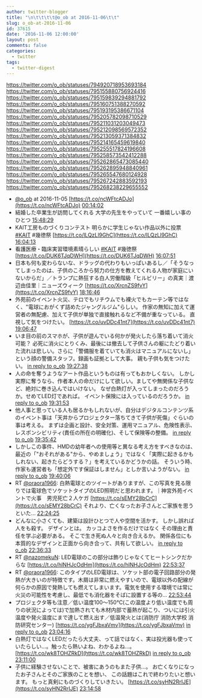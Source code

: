 ```yaml
---
author: twitter-blogger
title: "\n\t\t\t\t@o_ob at 2016-11-06\t\t"
slug: o_ob-at-2016-11-06
id: 37615
date: '2016-11-06 12:00:00'
layout: post
comments: false
categories:
  - twitter
tags:
  - twitter-digest
---
```


https://twitter.com/o_ob/statuses/794920718953693184 https://twitter.com/o_ob/statuses/795155880756924416 https://twitter.com/o_ob/statuses/795159839294881792 https://twitter.com/o_ob/statuses/795160751388270592 https://twitter.com/o_ob/statuses/795193195386671104 https://twitter.com/o_ob/statuses/795205782098710529 https://twitter.com/o_ob/statuses/795211031203049473 https://twitter.com/o_ob/statuses/795212098569572352 https://twitter.com/o_ob/statuses/795213059371384832 https://twitter.com/o_ob/statuses/795214165459619840 https://twitter.com/o_ob/statuses/795255517824196608 https://twitter.com/o_ob/statuses/795258573542412288 https://twitter.com/o_ob/statuses/795262865473085440 https://twitter.com/o_ob/statuses/795262895948840961 https://twitter.com/o_ob/statuses/795265547680124928 https://twitter.com/o_ob/statuses/795267242883592193 https://twitter.com/o_ob/statuses/795268238229655552  

*   [@o_ob](https://twitter.com/o_ob) at 2016-11-05 [https://t.co/ncWFtcADJo](https://t.co/ncWFtcADJo) [00:14:02](https://twitter.com/o_ob/statuses/794920718953693184)
*   結婚した卒業生が訪問してくれる 大学の先生をやっていて 一番嬉しい事のひとつ [15:48:29](https://twitter.com/o_ob/statuses/795155880756924416)
*   KAIT工房ものづくりコンテスト 明らかに学生じゃない作品以外に投票 [#KAIT](https://twitter.com/search?q=%23KAIT&src=hash) #幾徳祭 [https://t.co/lLQzLl9GhC](https://t.co/lLQzLl9GhC) [16:04:13](https://twitter.com/o_ob/statuses/795159839294881792)
*   看護医療・臨床実習環境素晴らしい [#KAIT](https://twitter.com/search?q=%23KAIT&src=hash) #幾徳祭 [https://t.co/DUK6TJqDWH](https://t.co/DUK6TJqDWH) [16:07:51](https://twitter.com/o_ob/statuses/795160751388270592)
*   日本も何も変わらないな、ドラッグの代わりもいっぱいあるし／「そうなってしまったのは、子供のころから努力の仕方を教えてくれる人物が家庭にいないからだ」／トランプに熱狂する白人労働階級「ヒルビリー」の真実｜渡辺由佳里｜ニューズウィーク [https://t.co/XrcnZS9fvY](https://t.co/XrcnZS9fvY) [18:16:46](https://twitter.com/o_ob/statuses/795193195386671104)
*   外苑前のイベント火災、テロでもリチウムでも裸火でもカーテン等ではなく、"電球におがくず詰めたジャングルジム"らしい。 作家の無知に加えて運営者の無配慮、加えて子供が単独で直接触れるなど不備が重なっている。 直視して気をつけたい。 [https://t.co/uvDDc41nt7](https://t.co/uvDDc41nt7) [19:06:47](https://twitter.com/o_ob/statuses/795205782098710529)
*   いま目の前のスマホが、子供が遊んでいる何かが発火したら落ち着いて消火可能？ 必死に消火にとりくみ、最後には撤去して子供さんの躯にたどり着いた流れは悲しい。さらに「警備服を着ていても消火はマニュアルにないし」という顔の警備スタッフ。録画も証拠として大事。 親も子供も気をつけたい。 [in reply to o_ob](https://twitter.com/o_ob/statuses/795205782098710529) [19:27:38](https://twitter.com/o_ob/statuses/795211031203049473)
*   人の命を奪うようなアート作品というものは有ってもおかしくない。 しかし実際に奪うなら、作者本人の命だけにして欲しい。ましてや無関係な子供など、絶対に巻き込んではいけない。 なぜ白熱灯が入ってしまったのだろうか。せめてLED灯であれば。 イベント保険には入っているのだろうか。 [in reply to o_ob](https://twitter.com/o_ob/statuses/795205782098710529) [19:31:53](https://twitter.com/o_ob/statuses/795212098569572352)
*   他人事と思っている人も居るかもしれないが、自分はデジタルコンテンツ系のイベント事は「天井からプロジェクター落ちてきて子供が死傷」ぐらいの事は考える。 まずは企画と設計、安全対策、運用マニュアル、危険性表示、レスポンシビリティ(責任の所在の明確化)、そして保険等の整備。 [in reply to o_ob](https://twitter.com/o_ob/statuses/795205782098710529) [19:35:42](https://twitter.com/o_ob/statuses/795213059371384832)
*   しかしこの事件、HMDの幼年者への使用等と異なる考え方をすべきなのは、最近の「"おそれがある"から、やめましょう」ではなく「実際に起きるかもしれない、起きたらどうする？」を考えているかどうかの話。 そういう時、作家も運営者も「想定外です保証はしません」としか言いようがない。 [in reply to o_ob](https://twitter.com/o_ob/statuses/795205782098710529) [19:40:06](https://twitter.com/o_ob/statuses/795214165459619840)
*   RT [@oraora1966](https://twitter.com/oraora1966): 白熱電球とのツイートがありますが、この写真を見る限りでは電球色でソケットタイプのLED照明だと思われます。｜神宮外苑イベントで火事　男児死亡２人ケガ [https://t.co/sEMY28bCrC](https://t.co/sEMY28bCrC) それより、亡くなったお子さんとご家族を思うといた… [22:24:25](https://twitter.com/o_ob/statuses/795255517824196608)
*   どんなに小さくても、建築は設計ひとつで人や空間を活かす。 しかし誤れば人をも殺す。 デザインとは。 カッコよさを作るだけではなく その理由と責任を学ぶ必要がある。 そこで生き死ぬ人々と向き合えるか。 関係各位にも 本質的なデザインと正面から向き合って、共有して欲しい。 [in reply to o_ob](https://twitter.com/o_ob/statuses/795205782098710529) [22:36:33](https://twitter.com/o_ob/statuses/795258573542412288)
*   RT [@nazomekuN](https://twitter.com/nazomekuN): LED電球のこの部分は飾りじゃなくてヒートシンクだからな [https://t.co/hlNHJcOdHm](https://t.co/hlNHJcOdHm) [22:53:37](https://twitter.com/o_ob/statuses/795262865473085440)
*   RT [@oraora1966](https://twitter.com/oraora1966): このタイプのLED電球は、ソケット部の電子回路部分の発熱が大きいのが特徴です。木屑は非常に燃えやすいので、電球以外の配線が何らかの原因で発熱しても燃えてしまいます。電気を使用する環境では常に火災の可能性を考慮し、最低でも消化器をそばに設置する等の… [22:53:44](https://twitter.com/o_ob/statuses/795262895948840961)
*   プロジェクタ等も注意／低い温度100～150℃(この温度より低い温度でも周りの状況によっては)で加熱されても木材内部で蓄熱が起こり、ついには引火温度や発火温度にまで達して燃え出す／低温発火とは(消防庁 消防大学校 消防研究センター) [https://t.co/ygFJbxaVmv](https://t.co/ygFJbxaVmv) [in reply to o_ob](https://twitter.com/o_ob/statuses/795205782098710529) [23:04:16](https://twitter.com/o_ob/statuses/795265547680124928)
*   白熱灯ではなくLEDだったら大丈夫、って話ではなく、実は投光器も使っていたらしい…。触ったら熱いよね、わかるよね…。 [https://t.co/wk8TOHZRkD](https://t.co/wk8TOHZRkD) [in reply to o_ob](https://twitter.com/o_ob/statuses/795212098569572352) [23:11:00](https://twitter.com/o_ob/statuses/795267242883592193)
*   子供に経験させないことで、被害にあうのもまた子供…。 お亡くなりになったお子さんとそのご家族のことを想い、 この話題はこれで終わりたいと想います。 もっと真剣にものづくりしていきたい。 [https://t.co/syHN2RrIJE](https://t.co/syHN2RrIJE) [23:14:58](https://twitter.com/o_ob/statuses/795268238229655552)